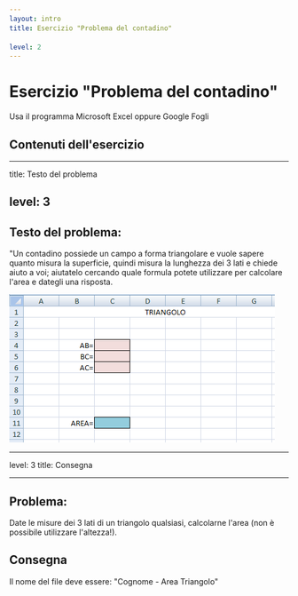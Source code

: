 ```yaml
---
layout: intro
title: Esercizio "Problema del contadino"

level: 2
---
```


# Esercizio "Problema del contadino"
Usa il programma Microsoft Excel oppure Google Fogli

## Contenuti dell'esercizio

<Toc columns="2" maxDepth="3" minDepth="3" mode="all" />

---
title: Testo del problema

level: 3
---

## Testo del problema: 
"Un contadino possiede un campo a forma triangolare e vuole sapere quanto misura la superficie, quindi misura la lunghezza dei 3 lati e chiede aiuto a voi; aiutatelo cercando quale formula potete utilizzare per calcolare l'area e dategli una risposta.

![interlinea](/office/images/triangolo.png)

---
level: 3
title: Consegna

---
## Problema: 

Date le misure dei 3 lati di un triangolo qualsiasi, calcolarne l'area (non è possibile utilizzare l'altezza!).


## Consegna

Il nome del file deve essere: "Cognome - Area Triangolo"
